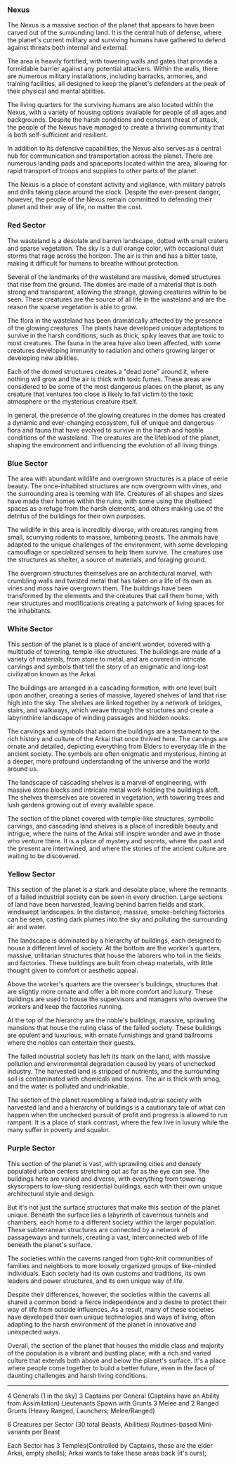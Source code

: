  ### Nexus
The Nexus is a massive section of the planet that appears to have been carved out of the surrounding land. It is the central hub of defense, where the planet's current military and surviving humans have gathered to defend against threats both internal and external.

The area is heavily fortified, with towering walls and gates that provide a formidable barrier against any potential attackers. Within the walls, there are numerous military installations, including barracks, armories, and training facilities, all designed to keep the planet's defenders at the peak of their physical and mental abilities.

The living quarters for the surviving humans are also located within the Nexus, with a variety of housing options available for people of all ages and backgrounds. Despite the harsh conditions and constant threat of attack, the people of the Nexus have managed to create a thriving community that is both self-sufficient and resilient.

In addition to its defensive capabilities, the Nexus also serves as a central hub for communication and transportation across the planet. There are numerous landing pads and spaceports located within the area, allowing for rapid transport of troops and supplies to other parts of the planet.

The Nexus is a place of constant activity and vigilance, with military patrols and drills taking place around the clock. Despite the ever-present danger, however, the people of the Nexus remain committed to defending their planet and their way of life, no matter the cost.


### Red Sector
The wasteland is a desolate and barren landscape, dotted with small craters and sparse vegetation. The sky is a dull orange color, with occasional dust storms that rage across the horizon. The air is thin and has a bitter taste, making it difficult for humans to breathe without protection.

Several of the landmarks of the wasteland are massive, domed structures that rise from the ground. The domes are made of a material that is both strong and transparent, allowing the strange, glowing creatures within to be seen. These creatures are the source of all life in the wasteland and are the reason the sparse vegetation is able to grow.

The flora in the wasteland has been dramatically affected by the presence of the glowing creatures. The plants have developed unique adaptations to survive in the harsh conditions, such as thick, spiky leaves that are toxic to most creatures. The fauna in the area have also been affected, with some creatures developing immunity to radiation and others growing larger or developing new abilities.

Each of the domed structures creates a "dead zone" around it, where nothing will grow and the air is thick with toxic fumes. These areas are considered to be some of the most dangerous places on the planet, as any creature that ventures too close is likely to fall victim to the toxic atmosphere or the mysterious creature itself.

In general, the presence of the glowing creatures in the domes has created a dynamic and ever-changing ecosystem, full of unique and dangerous flora and fauna that have evolved to survive in the harsh and hostile conditions of the wasteland. The creatures are the lifeblood of the planet, shaping the environment and influencing the evolution of all living things.


### Blue Sector
The area with abundant wildlife and overgrown structures is a place of eerie beauty. The once-inhabited structures are now overgrown with vines, and the surrounding area is teeming with life. Creatures of all shapes and sizes have made their homes within the ruins, with some using the sheltered spaces as a refuge from the harsh elements, and others making use of the detritus of the buildings for their own purposes.

The wildlife in this area is incredibly diverse, with creatures ranging from small, scurrying rodents to massive, lumbering beasts. The animals have adapted to the unique challenges of the environment, with some developing camouflage or specialized senses to help them survive. The creatures use the structures as shelter, a source of materials, and foraging ground.

The overgrown structures themselves are an architectural marvel, with crumbling walls and twisted metal that has taken on a life of its own as vines and moss have overgrown them. The buildings have been transformed by the elements and the creatures that call them home, with new structures and modifications creating a patchwork of living spaces for the inhabitants.


### White Sector
This section of the planet is a place of ancient wonder, covered with a multitude of towering, temple-like structures. The buildings are made of a variety of materials, from stone to metal, and are covered in intricate carvings and symbols that tell the story of an enigmatic and long-lost civilization known as the Arkai.

The buildings are arranged in a cascading formation, with one level built upon another, creating a series of massive, layered shelves of land that rise high into the sky. The shelves are linked together by a network of bridges, stairs, and walkways, which weave through the structures and create a labyrinthine landscape of winding passages and hidden nooks.

The carvings and symbols that adorn the buildings are a testament to the rich history and culture of the Arkai that once thrived here. The carvings are ornate and detailed, depicting everything from Elders to everyday life in the ancient society. The symbols are often enigmatic and mysterious, hinting at a deeper, more profound understanding of the universe and the world around us.

The landscape of cascading shelves is a marvel of engineering, with massive stone blocks and intricate metal work holding the buildings aloft. The shelves themselves are covered in vegetation, with towering trees and lush gardens growing out of every available space.

The section of the planet covered with temple-like structures, symbolic carvings, and cascading land shelves is a place of incredible beauty and intrigue, where the ruins of the Arkai still inspire wonder and awe in those who venture there. It is a place of mystery and secrets, where the past and the present are intertwined, and where the stories of the ancient culture are waiting to be discovered.


### Yellow Sector
This section of the planet is a stark and desolate place, where the remnants of a failed industrial society can be seen in every direction. Large sections of land have been harvested, leaving behind barren fields and stark, windswept landscapes. In the distance, massive, smoke-belching factories can be seen, casting dark plumes into the sky and polluting the surrounding air and water.

The landscape is dominated by a hierarchy of buildings, each designed to house a different level of society. At the bottom are the worker's quarters, massive, utilitarian structures that house the laborers who toil in the fields and factories. These buildings are built from cheap materials, with little thought given to comfort or aesthetic appeal.

Above the worker's quarters are the overseer's buildings, structures that are slightly more ornate and offer a bit more comfort and luxury. These buildings are used to house the supervisors and managers who oversee the workers and keep the factories running.

At the top of the hierarchy are the noble's buildings, massive, sprawling mansions that house the ruling class of the failed society. These buildings are opulent and luxurious, with ornate furnishings and grand ballrooms where the nobles can entertain their guests.

The failed industrial society has left its mark on the land, with massive pollution and environmental degradation caused by years of unchecked industry. The harvested land is stripped of nutrients, and the surrounding soil is contaminated with chemicals and toxins. The air is thick with smog, and the water is polluted and undrinkable.

The section of the planet resembling a failed industrial society with harvested land and a hierarchy of buildings is a cautionary tale of what can happen when the unchecked pursuit of profit and progress is allowed to run rampant. It is a place of stark contrast, where the few live in luxury while the many suffer in poverty and squalor.


### Purple Sector
This section of the planet is vast, with sprawling cities and densely populated urban centers stretching out as far as the eye can see. The buildings here are varied and diverse, with everything from towering skyscrapers to low-slung residential buildings, each with their own unique architectural style and design.

But it's not just the surface structures that make this section of the planet unique. Beneath the surface lies a labyrinth of cavernous tunnels and chambers, each home to a different society within the larger population. These subterranean structures are connected by a network of passageways and tunnels, creating a vast, interconnected web of life beneath the planet's surface.

The societies within the caverns ranged from tight-knit communities of families and neighbors to more loosely organized groups of like-minded individuals. Each society had its own customs and traditions, its own leaders and power structures, and its own unique way of life.

Despite their differences, however, the societies within the caverns all shared a common bond: a fierce independence and a desire to protect their way of life from outside influences. As a result, many of these societies have developed their own unique technologies and ways of living, often adapting to the harsh environment of the planet in innovative and unexpected ways.

Overall, the section of the planet that houses the middle class and majority of the population is a vibrant and bustling place, with a rich and varied culture that extends both above and below the planet's surface. It's a place where people come together to build a better future, even in the face of daunting challenges and harsh living conditions.

---
4 Generals (1 in the sky)
3 Captains per General (Captains have an Ability from Assimilation)
Lieutenants Spawn with Grunts
3 Melee and 2 Ranged Grunts (Heavy Ranged, Launchers; Melee/Ranged)

6 Creatures per Sector (30 total Beasts, Abilities) Routines-based
Mini-variants per Beast

Each Sector has 3 Temples(Controlled by Captains, these are the elder Arkai, empty shells); Arkai wants to take these areas back (it's ours); 